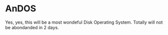 # AnDOS

Yes, yes, this will be a most wondeful Disk Operating System. Totally will not be abondanded in 2 days.
